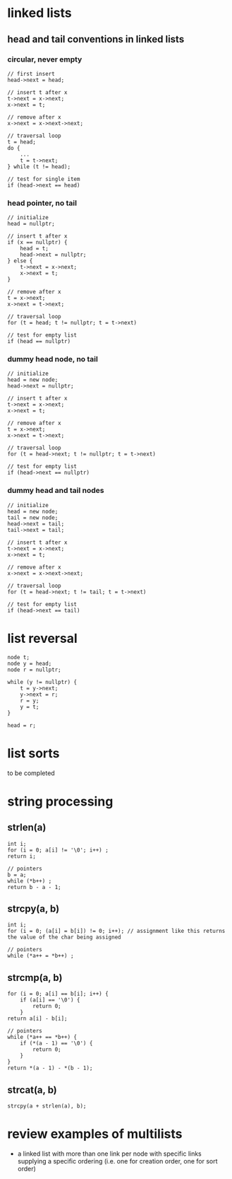 # linked lists
## head and tail conventions in linked lists
### circular, never empty
```
// first insert
head->next = head;

// insert t after x
t->next = x->next;
x->next = t;

// remove after x
x->next = x->next->next;

// traversal loop
t = head;
do {
    ...
    t = t->next;
} while (t != head);

// test for single item
if (head->next == head)
```

### head pointer, no tail
```
// initialize
head = nullptr;

// insert t after x
if (x == nullptr) {
    head = t;
    head->next = nullptr;
} else {
    t->next = x->next;
    x->next = t;
}

// remove after x
t = x->next;
x->next = t->next;

// traversal loop
for (t = head; t != nullptr; t = t->next)

// test for empty list
if (head == nullptr)
```

### dummy head node, no tail
```
// initialize
head = new node;
head->next = nullptr;

// insert t after x
t->next = x->next;
x->next = t;

// remove after x
t = x->next;
x->next = t->next;

// traversal loop
for (t = head->next; t != nullptr; t = t->next)

// test for empty list
if (head->next == nullptr)
```

### dummy head and tail nodes
```
// initialize
head = new node;
tail = new node;
head->next = tail;
tail->next = tail;

// insert t after x
t->next = x->next;
x->next = t;

// remove after x
x->next = x->next->next;

// traversal loop
for (t = head->next; t != tail; t = t->next)

// test for empty list
if (head->next == tail)
```


# list reversal
```
node t;
node y = head;
node r = nullptr;

while (y != nullptr) {
    t = y->next;
    y->next = r;
    r = y;
    y = t;
}

head = r;
```


# list sorts
to be completed


# string processing
## strlen(a)
```
int i;
for (i = 0; a[i] != '\0'; i++) ;
return i;

// pointers
b = a;
while (*b++) ;
return b - a - 1;
```

## strcpy(a, b)
```
int i;
for (i = 0; (a[i] = b[i]) != 0; i++); // assignment like this returns the value of the char being assigned

// pointers
while (*a++ = *b++) ;
```

## strcmp(a, b)
```
for (i = 0; a[i] == b[i]; i++) {
    if (a[i] == '\0') {
        return 0;
    }
return a[i] - b[i];

// pointers
while (*a++ == *b++) {
    if (*(a - 1) == '\0') {
        return 0;
    }
}
return *(a - 1) - *(b - 1);
```

## strcat(a, b)
```
strcpy(a + strlen(a), b);
```


# review examples of multilists
- a linked list with more than one link per node with specific links supplying a 
  specific ordering (i.e. one for creation order, one for sort order)